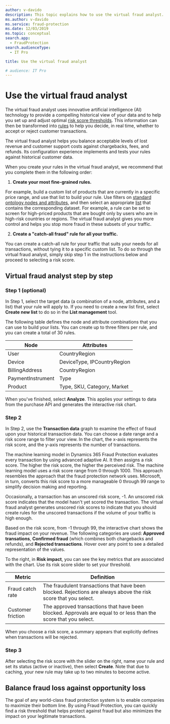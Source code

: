```yaml
---
author: v-davido
description: This topic explains how to use the virtual fraud analyst.
ms.author: v-davido
ms.service: fraud-protection
ms.date: 12/03/2019
ms.topic: conceptual
search.app: 
  - FraudProtection
search.audienceType:
  - IT Pro

title: Use the virtual fraud analyst

# audience: IT Pro
---
```


# Use the virtual fraud analyst

The virtual fraud analyst uses innovative artificial intelligence (AI) technology to provide a compelling historical view of your data and to help you set up and adjust optimal [risk score thresholds](scorecard.md). This information can then be transformed into [rules](lists-rules.md) to help you decide, in real time, whether to accept or reject customer transactions.

The virtual fraud analyst helps you balance acceptable levels of lost revenue and customer support costs against chargebacks, fees, and refunds. Its configuration experience implements and tests your rules against historical customer data.

When you create your rules in the virtual fraud analyst, we recommend that you complete them in the following order:

1. **Create your most fine-grained rules.**

For example, build a custom list of products that are currently in a specific price range, and use that list to build your rule. Use filters on [standard ontology nodes and attributes](graph-explorer.md), and then select an appropriate [list](lists-rules.md) that contains the corresponding dataset. For example, a rule can be set to screen for high-priced products that are bought only by users who are in high-risk countries or regions. The virtual fraud analyst gives you more control and helps you stop more fraud in these subsets of your traffic.

2. **Create a "catch-all fraud" rule for all your traffic.**

You can create a catch-all rule for your traffic that suits your needs for all transactions, without tying it to a specific custom list. To do so through the virtual fraud analyst, simply skip step 1 in the instructions below and proceed to selecting a risk score.

## Virtual fraud analyst step by step

### Step 1 (optional)
In Step 1, select the target data (a combination of a node, attributes, and a list) that your rule will apply to. If you need to create a new list first, select **Create new list** to do so in the **List management** tool.

The following table defines the node and attribute combinations that you can use to build your lists. You can create up to three filters per rule, and you can create a total of 30 rules.

| Node | Attributes 
|---|---|
| User | CountryRegion |
| Device | DeviceType, IPCountryRegion |
| BillingAddress | CountryRegion |
| PaymentInstrument | Type |
| Product | Type, SKU, Category, Market |

When you've finished, select **Analyze**. This applies your settings to data from the purchase API and generates the interactive risk chart.

### Step 2
In Step 2, use the **Transaction data** graph to examine the effect of fraud upon your historical transaction data. You can choose a date range and a risk score range to filter your view. In the chart, the x-axis represents the risk score, and the y-axis represents the number of transactions.

The machine learning model in Dynamics 365 Fraud Protection evaluates every transaction by using advanced adaptive AI. It then assigns a risk score. The higher the risk score, the higher the perceived risk. The machine learning model uses a risk score range from 0 through 1000. This approach resembles the approach that the fraud protection network uses. Microsoft, in turn, converts this risk score to a more manageable 0 through 99 range to simplify decision making and reporting.

Occasionally, a transaction has an unscored risk score, -1. An unscored risk score indicates that the model hasn't yet scored the transaction. The virtual fraud analyst generates unscored risk scores to indicate that you should create rules for the unscored transactions if the volume of your traffic is high enough.

Based on the risk score, from -1 through 99, the interactive chart shows the fraud impact on your revenue. The following categories are used: **Approved transations**, **Confirmed fraud** (which combines both chargebacks and refunds), and **Rejected transactions**. Hover over any point to see a detailed representation of the values.

To the right, in **Risk impact**, you can see the key metrics that are associated with the chart. Use its risk score slider to set your threshold.

| Metric | Definition |
|---|---|
| Fraud catch rate | The fraudulent transactions that have been blocked. Rejections are always above the risk score that you select. |
| Customer friction | The approved transactions that have been blocked. Approvals are equal to or less than the score that you select. |

When you choose a risk score, a summary appears that explicitly defines when transactions will be rejected.

### Step 3
After selecting the risk score with the slider on the right, name your rule and set its status (active or inactive), then select **Create**. Note that due to caching, your new rule may take up to two minutes to become active.

## Balance fraud loss against opportunity loss

The goal of any world-class fraud protection system is to enable companies to maximize their bottom line. By using Fraud Protection, you can quickly find a risk threshold that helps protect against fraud but also minimizes the impact on your legitimate transactions.
